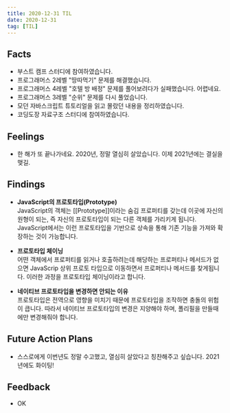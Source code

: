 ```yaml
---
title: 2020-12-31 TIL
date: 2020-12-31
tag: [TIL]
---
```


## Facts

- 부스트 캠프 스터디에 참여하였습니다.
- 프로그래머스 2레벨 "땅따먹기" 문제를 해결했습니다.
- 프로그래머스 4레벨 "호텔 방 배정" 문제를 풀어보려다가 실패했습니다. 어렵네요.
- 프로그래머스 3레벨 "순위" 문제를 다시 풀었습니다.
- 모던 자바스크립트 튜토리얼을 읽고 몰랐던 내용을 정리하였습니다.
- 코딩도장 자료구조 스터디에 참여하였습니다.

## Feelings

- 한 해가 또 끝나가네요. 2020년, 정말 열심히 살았습니다. 이제 2021년에는 결실을 맺길.

## Findings

- **JavaScript의 프로토타입(Prototype)**  
  JavaScript의 객체는 [[Prototype]]이라는 숨김 프로퍼티를 갖는데 이곳에 자신의 원형이 되는, 즉 자신의 프로토타입이 되는 다른 객체를 가리키게 됩니다. JavaScript에서는 이런 프로토타입을 기반으로 상속을 통해 기존 기능을 가져와 확장하는 것이 가능합니다.

- **프로토타입 체이닝**  
  어떤 객체에서 프로퍼티를 읽거나 호출하려는데 해당하는 프로퍼티나 메서드가 없으면 JavaScrip 상위  프로토 타입으로 이동하면서 프로퍼티나 메서드를 찾게됩니다. 이러한 과정을 프로토타입 체이닝이라고 합니다.

- **네이티브 프로토타입을 변경하면 안되는 이유**  
  프로토타입은 전역으로 영향을 미치기 때문에 프로토타입을 조작하면 충돌의 위험이 큽니다. 따라서 네이티브 프로토타입의 변경은 지양해야 하며, 폴리필을 만들때에만 변경해줘야 합니다.

## Future Action Plans

- 스스로에게 이번년도 정말 수고했고, 열심히 살았다고 칭찬해주고 싶습니다. 2021년에도 화이팅!

## Feedback

- OK
